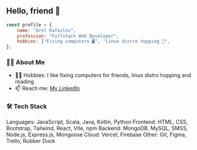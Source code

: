 ## Hello, friend 👋

```javascript
const profile = {
    name: "Orel Rafailov",
    profession: "Fullstack Web Developer",
    hobbies: ["Fixing computers 🖥️", "Linux distro hopping 🐧",
};
```

### 👨‍💻 About Me
- 🧑‍🎓 Hobbies: I like fixing computers for friends, linux distro hopping and reading 
- 📫 Reach me: [My LinkedIn](https://www.linkedin.com/in/orel-rafailov/)

### 🛠️ Tech Stack
Languages: JavaScript, Scala, Java, Kotlin, Python
Frontend: HTML, CSS, Bootstrap, Tailwind, React, Vite, npm
Backend: MongoDB, MySQL, SMSS, Node.js, Express.js, Mongoose
Cloud: Vercel, Firebase
Other: Git, Figma, Trello, Rubber Duck
